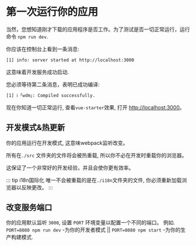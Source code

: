 # 第一次运行你的应用

当然，您想知道刚才下载的应用程序是否工作。为了测试是否一切正常运行，运行命令 `npm run dev`.

你应该在控制台上看到一条消息:

```bash
[1] info: server started at http://localhost:3000
```

这意味着开发服务成功启动.

您必须等待第二条消息，表明已成功编译:

```bash
[1] ℹ ｢wdm｣: Compiled successfully.
```

现在你知道一切正常运行, 查看`vue-starter`效果, 打开 [http://localhost:3000](http://localhost:3000)。

## 开发模式&热更新

你的应用运行在开发模式, 这意味webpack监听改变。

所有在`./src` 文件夹的文件将会被热重载, 所以你不必在开发时重载你的浏览器。

这保证了一个非常好的开发经验，并且会使你更有效率。

::: tip i18n国际化
唯一不会被重载的是在`./i18n`文件夹的文件, 你必须重新加载浏览器以反映更改。
::: 

## 改变服务端口

你的应用默认监听 `3000`, 设置 `PORT` 环境变量以配置一个不同的端口。
例如. `PORT=8080 npm run dev` -为你的开发者模式 || `PORT=8080 npm start` -为你的生产构建模式.

